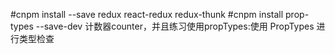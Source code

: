 
#cnpm install --save redux react-redux redux-thunk
#cnpm install prop-types --save-dev
计数器counter，并且练习使用propTypes:使用 PropTypes 进行类型检查